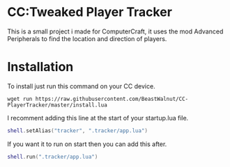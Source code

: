 # CC:Tweaked Player Tracker
This is a small project i made for ComputerCraft, it uses the mod Advanced Peripherals to find the location and direction of players.

# Installation
To install just run this command on your CC device.
```
wget run https://raw.githubusercontent.com/BeastWalnut/CC-PlayerTracker/master/install.lua
```
I recomment adding this line at the start of your startup.lua file.
```lua
shell.setAlias("tracker", ".tracker/app.lua")
```
If you want it to run on start then you can add this after.
```lua
shell.run(".tracker/app.lua")
```
